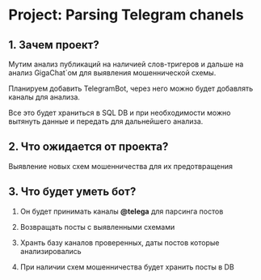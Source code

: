 # Project: Parsing Telegram chanels

## 1. Зачем проект?

Мутим анализ публикаций на наличией слов-тригеров и дальше на анализ GigaChat`ом для выявления мошеннической схемы.

Планируем добавить TelegramBot, через него можно будет добавлять каналы для анализа.

Все это будет храниться в SQL DB и при необходимости можно вытянуть данные и передать для дальнейшего анализа.

## 2. Что ожидается от проекта?

Выявление новых схем мошенничества для их предотвращения

## 3. Что будет уметь бот?

1. Он будет принимать каналы **@telega** для парсинга постов

2. Возвращать посты с выявленными схемами

3. Хранть базу каналов проверенных, даты постов которые анализировались

4. При наличии схем мошенничества будет хранить посты в DB